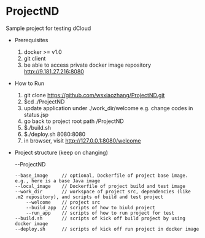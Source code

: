 ProjectND
=========

Sample project for testing dCloud


* Prerequisites
  
  1. docker >= v1.0 
  2. git client
  3. be able to access private docker image repository http://9.181.27.216:8080



* How to Run
  
  1. git clone https://github.com/wsxiaozhang/ProjectND.git
  2. $cd ./ProjectND
  3. update application under ./work_dir/welcome
      e.g. change codes in status.jsp
  4. go back to project root path /ProjectND
  5. $./build.sh 
  6. $./deploy.sh 8080:8080
  7. in browser, visit http://127.0.0.1:8080/welcome



* Project structure 
  (keep on changing)
  
  --ProjectND
      
      --base_image     // optional, Dockerfile of project base image. e.g., here is a base Java image
      --local_image    // Dockerfile of project build and test image
      --work_dir       // workspace of project src, dependencies (like .m2 repository), and scripts of build and test project
          --welcome    // project src
          --build_app  // scripts of how to biuld project
          --run_app    // scripts of how to run project for test
      --build.sh       // scripts of kick off build project by using docker image
      --deploy.sh      // scripts of kick off run project in docker image
